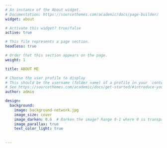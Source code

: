 ```yaml
---
# An instance of the About widget.
# Documentation: https://sourcethemes.com/academic/docs/page-builder/
widget: about

# Activate this widget? true/false
active: true

# This file represents a page section.
headless: true

# Order that this section appears on the page.
weight: 1

title: ABOUT ME

# Choose the user profile to display
# This should be the username (folder name) of a profile in your `content/authors/` folder.
# See https://sourcethemes.com/academic/docs/get-started/#introduce-yourself
author: admin

design:
  background:
    image: background-network.jpg
    image_size: cover
    image_darken: 0.6  # Darken the image? Range 0-1 where 0 is transparent and 1 is opaque.
    image_parallax: true
    text_color_light: true
    
    
---
```

